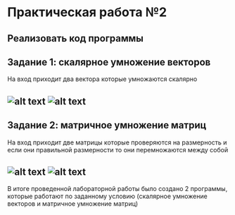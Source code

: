 Практическая работа №2
=========
Реализовать код программы
---------
Задание 1: скалярное умножение векторов
---------
На вход приходит два вектора которые умножаются скалярно

![alt text](https://downloader.disk.yandex.ru/preview/a1d26f6e1b860178fffee82ea96ca181e42686fcb2e6adcb99ed0f9bcba0f654/5e5c151b/9VqJ8SVvgTPgTp2_Abh6zQtFIa7Z6Eo1TOHxBOJrJjk8myN4O4Qd6tjyyBGTx2JMd5ewhrnJ07fjfoJSUdcsvg==?uid=0&filename=2020-03-01_18-57-05.png&disposition=inline&hash=&limit=0&content_type=image%2Fpng&tknv=v2&owner_uid=933485117&size=1920x898)
![alt text](https://downloader.disk.yandex.ru/preview/c83b9a2a193b6f0162899edb24ed5e64de96eb38dd7499662600fc518b57babd/5e5c152d/Jm16SPo-okHf2Udf3VwCfRj0RNqszQoegfTtBLeqs7C0w0J2SUbiF-LKsLYSFU6BrtKksN0_OdBPRF2mkeRxUg==?uid=0&filename=2020-03-01_18-57-24.png&disposition=inline&hash=&limit=0&content_type=image%2Fpng&tknv=v2&owner_uid=933485117&size=1920x898)
---------
Задание 2: матричное умножение матриц
---------
На вход приходит две матрицы которые проверяются на размерность и если они правильной размерности то они перемножаются между собой

![alt text](https://downloader.disk.yandex.ru/preview/dae4a1101042eead602b6a0ce67824ffc01bf1c34a9c6e0ad01f3529f03a1c1d/5e5c1542/EcPMq2iyVbsa7275zCQ6UOG_qVM5uJjgkIHBayt58YRi6xrbP6Nxctj6hkLrfwbXEuGAuYWMHUeYQZlArTT77w==?uid=0&filename=2020-03-01_18-58-10.png&disposition=inline&hash=&limit=0&content_type=image%2Fpng&tknv=v2&owner_uid=933485117&size=1920x898)
![alt text](https://downloader.disk.yandex.ru/preview/8f25132a8ac53f0c99a3045dfd34bf624389b1ac84e55e5d576f03192343d5a5/5e5c1551/F49iuaCdbt8yNr24MHnKP5vUGw3-erd8pn23b0qwn8uWKWvaJR5pMrUiqFrIlEa7TTJKn6T93lkXVqDmrdIx9w==?uid=0&filename=2020-03-01_18-58-25.png&disposition=inline&hash=&limit=0&content_type=image%2Fpng&tknv=v2&owner_uid=933485117&size=1920x898)
---------
В итоге проведенной лабораторной работы было создано 2 программы, которые работают по заданному условию (скалярное умножение векторов и матричное умножение матриц)
